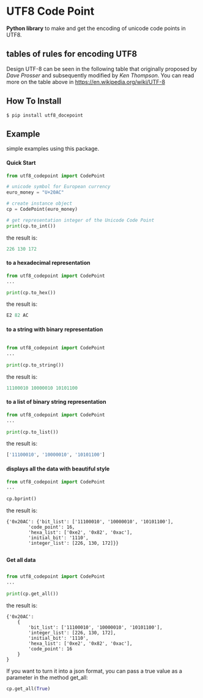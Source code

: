 # UTF8 Code Point

**Python library** to make and get the encoding of unicode code points in UTF8.

## tables of rules for encoding UTF8

Design UTF-8 can be seen in the following table that originally 
proposed by *Dave Prosser* and subsequently modified by *Ken Thompson*. You 
can read more on the table above in https://en.wikipedia.org/wiki/UTF-8

## How To Install
```
$ pip install utf8_docepoint
```


## Example

simple examples using this package.

#### Quick Start

```python
from utf8_codepoint import CodePoint

# unicode symbol for European currency
euro_money = "U+20AC"

# create instance object
cp = CodePoint(euro_money)

# get representation integer of the Unicode Code Point
print(cp.to_int())
```

the result is:


```python
226 130 172
```

#### to a hexadecimal representation

```python
from utf8_codepoint import CodePoint
...	

print(cp.to_hex())
```

the result is:

```python
E2 82 AC
```
	
#### to a string with binary representation

```python
	
from utf8_codepoint import CodePoint
...
	
print(cp.to_string())
```
	
the result is:

```python
11100010 10000010 10101100
```

#### to a list of binary string representation

```python
from utf8_codepoint import CodePoint
...
	
print(cp.to_list())
```

the result is:

```python
['11100010', '10000010', '10101100']
```

#### displays all the data with beautiful style

```python
from utf8_codepoint import CodePoint
...
	
cp.bprint()
```

the result is:

```
{'0x20AC': {'bit_list': ['11100010', '10000010', '10101100'],
        'code_point': 16,
        'hexa_list': ['0xe2', '0x82', '0xac'],
        'initial_bit': '1110',
        'integer_list': [226, 130, 172]}}
        
```
   
**Get all data**

```python

from utf8_codepoint import CodePoint
...
	
print(cp.get_all())
```
	
the result is:

```
{'0x20AC': 
	{
		'bit_list': ['11100010', '10000010', '10101100'], 
		'integer_list': [226, 130, 172], 
		'initial_bit': '1110', 
		'hexa_list': ['0xe2', '0x82', '0xac'], 
		'code_point': 16
	}
}
```

If you want to turn it into a json format, you can pass a 
true value as a parameter in the method get_all:

```python
cp.get_all(True)
```
